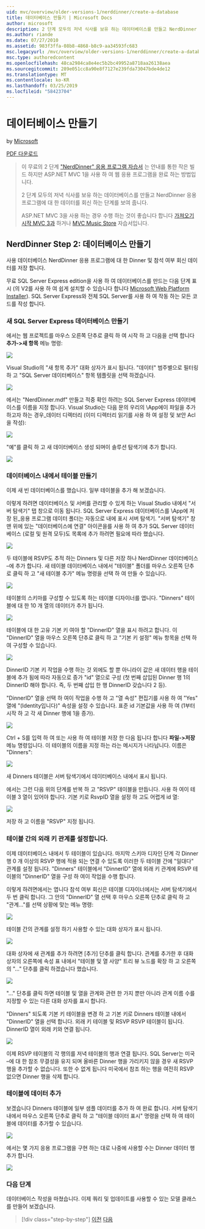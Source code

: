 ```yaml
---
uid: mvc/overview/older-versions-1/nerddinner/create-a-database
title: 데이터베이스 만들기 | Microsoft Docs
author: microsoft
description: 2 단계 모두의 저녁 식사를 보유 하는 데이터베이스를 만들고 NerdDinner 응용 프로그램에 대 한 데이터를 회신 하는 단계를 보여 줍니다.
ms.author: riande
ms.date: 07/27/2010
ms.assetid: 983f3ffa-08b8-4868-b8c9-aa34593fc683
msc.legacyurl: /mvc/overview/older-versions-1/nerddinner/create-a-database
msc.type: authoredcontent
ms.openlocfilehash: 48ca2984ca8e4ec5b2bc49952a8718aa26138aea
ms.sourcegitcommit: 289e051cc8a90e8f7127e239fda73047bde4de12
ms.translationtype: MT
ms.contentlocale: ko-KR
ms.lasthandoff: 03/25/2019
ms.locfileid: "58423704"
---
```

<a name="create-a-database"></a>데이터베이스 만들기
====================
by [Microsoft](https://github.com/microsoft)

[PDF 다운로드](http://aspnetmvcbook.s3.amazonaws.com/aspnetmvc-nerdinner_v1.pdf)

> 이 무료의 2 단계 ["NerdDinner" 응용 프로그램 자습서](introducing-the-nerddinner-tutorial.md) 는 안내를 통한 작은 빌드 하지만 ASP.NET MVC 1을 사용 하 여 웹 응용 프로그램을 완료 하는 방법입니다.
> 
> 2 단계 모두의 저녁 식사를 보유 하는 데이터베이스를 만들고 NerdDinner 응용 프로그램에 대 한 데이터를 회신 하는 단계를 보여 줍니다.
> 
> ASP.NET MVC 3을 사용 하는 경우 수행 하는 것이 좋습니다 합니다 [가져오기 시작 MVC 3과](../../older-versions/getting-started-with-aspnet-mvc3/cs/intro-to-aspnet-mvc-3.md) 하거나 [MVC Music Store](../../older-versions/mvc-music-store/mvc-music-store-part-1.md) 자습서입니다.


## <a name="nerddinner-step-2-creating-the-database"></a>NerdDinner Step 2: 데이터베이스 만들기

사용 데이터베이스 NerdDinner 응용 프로그램에 대 한 Dinner 및 참석 여부 회신 데이터를 저장 합니다.

무료 SQL Server Express edition을 사용 하 여 데이터베이스를 만드는 다음 단계 표시 (의 V2를 사용 하 여 쉽게 설치할 수 있습니다 합니다 [Microsoft Web Platform Installer](https://www.microsoft.com/web/downloads/platform.aspx)). SQL Server Express와 전체 SQL Server를 사용 하 여 작동 하는 모든 코드를 작성 합니다.

### <a name="creating-a-new-sql-server-express-database"></a>새 SQL Server Express 데이터베이스 만들기

에서는 웹 프로젝트를 마우스 오른쪽 단추로 클릭 하 여 시작 하 고 다음을 선택 합니다 **추가-&gt;새 항목** 메뉴 명령:

![](create-a-database/_static/image1.png)

Visual Studio의 "새 항목 추가" 대화 상자가 표시 됩니다. "데이터" 범주별으로 필터링 하 고 "SQL Server 데이터베이스" 항목 템플릿을 선택 하겠습니다.

![](create-a-database/_static/image2.png)

에서는 "NerdDinner.mdf" 만들고 적중 확인 하려는 SQL Server Express 데이터베이스를 이름을 지정 합니다. Visual Studio는 다음 문의 우리의 \App에이 파일을 추가 하고자 하는 경우\_데이터 디렉터리 (이미 디렉터리 읽기를 사용 하 여 설정 및 보안 Acl을 작성):

![](create-a-database/_static/image3.png)

"예"를 클릭 하 고 새 데이터베이스 생성 되며이 솔루션 탐색기에 추가 합니다.

![](create-a-database/_static/image4.png)

### <a name="creating-tables-within-our-database"></a>데이터베이스 내에서 테이블 만들기

이제 새 빈 데이터베이스를 했습니다. 일부 테이블을 추가 해 보겠습니다.

이렇게 하려면 데이터베이스 및 서버를 관리할 수 있게 하는 Visual Studio 내에서 "서버 탐색기" 탭 창으로 이동 됩니다. SQL Server Express 데이터베이스를 \App에 저장 된\_응용 프로그램 데이터 폴더는 자동으로 내에 표시 서버 탐색기. "서버 탐색기" 창 맨 위에 있는 "데이터베이스에 연결" 아이콘을를 사용 하 여 추가 SQL Server 데이터베이스 (로컬 및 원격 모두)도 목록에 추가 하려면 필요에 따라 했습니다.

![](create-a-database/_static/image5.png)

두 테이블에 RSVP도 추적 하는 Dinners 및 다른 저장 하나 NerdDinner 데이터베이스 –에 추가 합니다. 새 테이블 데이터베이스 내에서 "테이블" 폴더를 마우스 오른쪽 단추로 클릭 하 고 "새 테이블 추가" 메뉴 명령을 선택 하 여 만들 수 있습니다.

![](create-a-database/_static/image6.png)

테이블의 스키마를 구성할 수 있도록 하는 테이블 디자이너를 엽니다. "Dinners" 테이블에 대 한 10 개 열의 데이터가 추가 됩니다.

![](create-a-database/_static/image7.png)

테이블에 대 한 고유 기본 키 여야 할 "DinnerID" 열을 표시 하려고 합니다. 이 "DinnerID" 열을 마우스 오른쪽 단추로 클릭 하 고 "기본 키 설정" 메뉴 항목을 선택 하 여 구성할 수 있습니다.

![](create-a-database/_static/image8.png)

DinnerID 기본 키 작업을 수행 하는 것 외에도 할 뿐 아니라이 값은 새 데이터 행을 테이블에 추가 됨에 따라 자동으로 증가 "id" 열으로 구성 (첫 번째 삽입된 Dinner 행 1의 DinnerID 해야 합니다. 즉, 두 번째 삽입 한 행 DinnerID 갖습니다 2 등).

"DinnerID" 열을 선택 하 여이 작업을 수행 하 고 "열 속성" 편집기를 사용 하 여 "Yes" 열에 "(Identity입니다)" 속성을 설정 수 있습니다. 표준 id 기본값을 사용 하 여 (1부터 시작 하 고 각 새 Dinner 행에 1을 증가).

![](create-a-database/_static/image9.png)

Ctrl + S를 입력 하 여 또는 사용 하 여 테이블 저장 한 다음 됩니다 합니다 **파일-&gt;저장** 메뉴 명령입니다. 이 테이블의 이름을 지정 하는 라는 메시지가 나타납니다. 이름은 "Dinners":

![](create-a-database/_static/image10.png)

새 Dinners 테이블은 서버 탐색기에서 데이터베이스 내에서 표시 됩니다.

에서는 그런 다음 위의 단계를 반복 하 고 "RSVP" 테이블을 만듭니다. 사용 하 여이 테이블 3 열이 있어야 합니다. 기본 키로 RsvpID 열을 설정 하 고도 어렵게 id 열:

![](create-a-database/_static/image11.png)

저장 하 고 이름을 "RSVP" 지정 됩니다.

### <a name="setting-up-a-foreign-key-relationship-between-tables"></a>테이블 간의 외래 키 관계를 설정합니다.

이제 데이터베이스 내에서 두 테이블이 있습니다. 마지막 스키마 디자인 단계 각 Dinner 행 0 개 이상의 RSVP 행에 적용 되는 연결 수 있도록 이러한 두 테이블 간에 "일대다" 관계를 설정 됩니다. "Dinners" 테이블에서 "DinnerID" 열에 외래 키 관계에 RSVP 테이블의 "DinnerID" 열을 구성 하 여이 작업을 수행 합니다.

이렇게 하려면에서는 엽니다 참석 여부 회신은 테이블 디자이너에서는 서버 탐색기에서 두 번 클릭 합니다. 그 안의 "DinnerID" 열 선택 후 마우스 오른쪽 단추로 클릭 하 고 "관계..."를 선택 상황에 맞는 메뉴 명령:

![](create-a-database/_static/image12.png)

테이블 간의 관계를 설정 하기 사용할 수 있는 대화 상자가 표시 됩니다.

![](create-a-database/_static/image13.png)

대화 상자에 새 관계를 추가 하려면 [추가] 단추를 클릭 합니다. 관계를 추가한 후 대화 상자의 오른쪽에 속성 표 내에서 "테이블 및 열 사양" 트리 뷰 노드를 확장 하 고 오른쪽의 "..." 단추를 클릭 하겠습니다 했습니다.

![](create-a-database/_static/image14.png)

"..." 단추를 클릭 하면 테이블 및 열을 관계와 관련 한 가지 뿐만 아니라 관계 이름 수를 지정할 수 있는 다른 대화 상자를 표시 합니다.

"Dinners" 되도록 기본 키 테이블을 변경 하 고 기본 키로 Dinners 테이블 내에서 "DinnerID" 열을 선택 합니다. 외래 키 테이블 및 RSVP RSVP 테이블이 됩니다. DinnerID 열이 외래 키와 연결 됩니다.

![](create-a-database/_static/image15.png)

이제 RSVP 테이블의 각 행의를 저녁 테이블의 행과 연결 됩니다. SQL Server는 미국 –에 대 한 참조 무결성을 유지 되며 올바른 Dinner 행을 가리키지 않을 경우 새 RSVP 행을 추가할 수 없습니다. 또한 수 없게 됩니다 미국에서 참조 하는 행을 여전히 RSVP 없으면 Dinner 행을 삭제 합니다.

### <a name="adding-data-to-our-tables"></a>테이블에 데이터 추가

보겠습니다 Dinners 테이블에 일부 샘플 데이터를 추가 하 여 완료 합니다. 서버 탐색기 내에서 마우스 오른쪽 단추로 클릭 하 고 "테이블 데이터 표시" 명령을 선택 하 여 테이블에 데이터를 추가할 수 있습니다.

![](create-a-database/_static/image16.png)

에서는 몇 가지 응용 프로그램을 구현 하는 대로 나중에 사용할 수는 Dinner 데이터 행 추가 합니다.

![](create-a-database/_static/image17.png)

### <a name="next-step"></a>다음 단계

데이터베이스 작성을 마쳤습니다. 이제 쿼리 및 업데이트를 사용할 수 있는 모델 클래스를 만들어 보겠습니다.

> [!div class="step-by-step"]
> [이전](create-a-new-aspnet-mvc-project.md)
> [다음](build-a-model-with-business-rule-validations.md)

